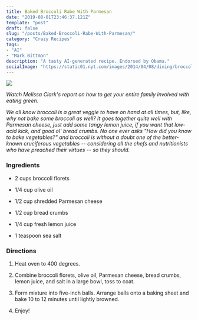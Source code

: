 ```yaml
---
title: Baked Broccoli Rabe With Parmesan
date: "2019-08-01T23:46:37.121Z"
template: "post"
draft: false
slug: "/posts/Baked-Broccoli-Rabe-With-Parmesan/"
category: "Crazy Recipes"
tags:
- "AI"
- "Mark Bittman"
description: "A tasty AI-generated recipe. Endorsed by Obama."
socialImage: "https://static01.nyt.com/images/2014/04/08/dining/broccolirabevideo/broccolirabevideo-articleLarge-v2.jpg"
---
```


![](https://static01.nyt.com/images/2014/04/08/dining/broccolirabevideo/broccolirabevideo-articleLarge-v2.jpg)

*Watch Melissa Clark's report on how to get your entire family involved with eating green.*

*We all know broccoli is a great veggie to have on hand at all times, but, like, why not bake some broccoli as well? It goes together quite well with Parmesan cheese, just add some tangy lemon juice, if you want that low-acid kick, and good ol' bread crumbs. No one ever asks "How did you know to bake vegetables?" and broccoli is without a doubt one of the better-known cruciferous vegetables -- considering all the chefs and nutritionists who have preached their virtues -- so they should.*
### Ingredients

* 2 cups broccoli florets

* 1/4 cup olive oil

* 1/2 cup shredded Parmesan cheese

* 1/2 cup bread crumbs

* 1/4 cup fresh lemon juice

* 1 teaspoon sea salt
### Directions

1. Heat oven to 400 degrees.

1. Combine broccoli florets, olive oil, Parmesan cheese, bread crumbs, lemon juice, and salt in a large bowl, toss to coat.

1. Form mixture into five-inch balls. Arrange balls onto a baking sheet and bake 10 to 12 minutes until lightly browned.

1. Enjoy!

